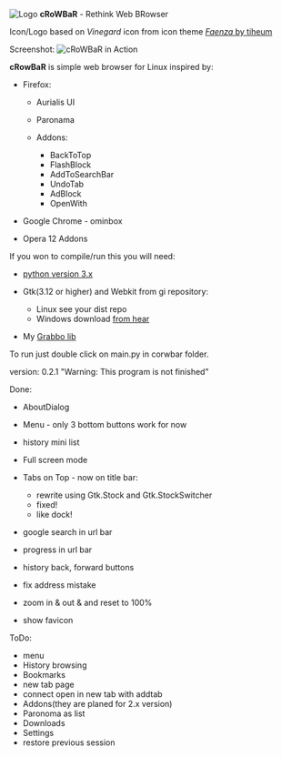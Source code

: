 ![Logo][5] **cRoWBaR** - Rethink Web BRowser

Icon/Logo based on *Vinegard* icon from icon theme [*Faenza* by tiheum][6]

Screenshot:
![cRoWBaR in Action][1]

**cRowBaR** is simple web browser for Linux inspired by:

 *  Firefox:
    * Aurialis UI
    * Paronama
    * Addons:

        * BackToTop
        * FlashBlock
        * AddToSearchBar
        * UndoTab
        * AdBlock
        * OpenWith

 * Google Chrome - ominbox
 * Opera 12 Addons

If you won to compile/run this you will need:

- [python version 3.x][2]
- Gtk(3.12 or higher) and Webkit from gi repository:

	- Linux see your dist repo
	- Windows download [from hear][3]

- My [Grabbo lib][4]

To run just double click on main.py in corwbar folder.

version: 0.2.1
"Warning: This program is not finished"

Done:

* AboutDialog
* Menu - only 3 bottom buttons work for now
* history mini list
* Full screen mode
* Tabs on Top - now on title bar:
	 - rewrite using Gtk.Stock and Gtk.StockSwitcher
	 - fixed!
	 - like dock!

* google search in url bar
* progress in url bar
* history back, forward buttons
* fix address mistake
* zoom in & out & and reset to 100%
* show favicon

ToDo:

* menu
* History browsing
* Bookmarks
* new tab page
* connect open in new tab with addtab
* Addons(they are planed for 2.x version)
* Paronoma as list
* Downloads
* Settings
* restore previous session



[1]:https://raw.githubusercontent.com/jeremi360/cRoWBaR/master/shot.png
[2]:https://www.python.org/
[3]:http://sourceforge.net/projects/pygobjectwin32/files/
[4]:https://github.com/jeremi360/Grabbo
[5]:https://raw.githubusercontent.com/jeremi360/cRoWBaR/master/icons/icon.png
[6]:http://tiheum.deviantart.com/art/Faenza-Icons-173323228

